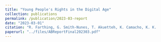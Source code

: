 ```yaml
---
title: "Young People's Rights in the Digital Age"
collection: publications
permalink: /publication/2023-03-report
date: "2023-03-01"
citation: "R. Farthing, G. Smith-Nunes, T. Akuetteh, K. Camacho, K. K. Ošljak and J. Zhao, It Sets Boundaries Making Your Life Personal and More Comfortable: Understanding Young People's Privacy Needs and Concerns, in IEEE Technology and Society Magazine, vol. 42, no. 1, pp. 75-82, March 2023, doi: 10.1109/MTS.2023.3244554."
paperurl: "../files/ABReportFinal202303.pdf"
---
```

